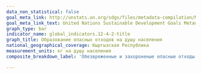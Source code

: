 ```yaml
---
data_non_statistical: false
goal_meta_link: http://unstats.un.org/sdgs/files/metadata-compilation/Metadata-Goal-12.pdf
goal_meta_link_text: United Nations Sustainable Development Goals Metadata (pdf 782kB)
graph_type: bar
indicator_name: global_indicators.12-4-2-title
graph_title: Образование опасных отходов на душу населения
national_geographical_coverage: Кыргызская Республика
measurement_units: кг на душу населения
composite_breakdown_label: 'Обезвреженные и захороненые опасные отходы:'

---
```

